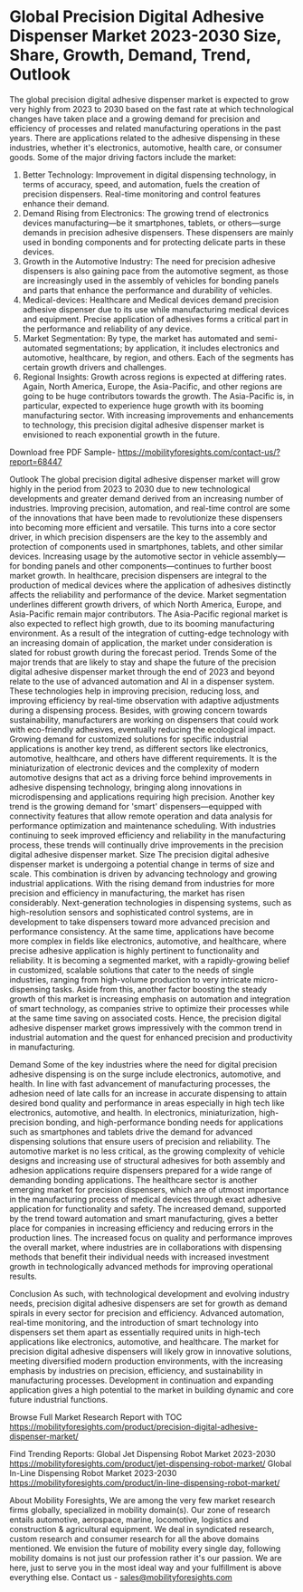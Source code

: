 # Global Precision Digital Adhesive Dispenser Market 2023-2030 Size, Share, Growth, Demand, Trend, Outlook

The global precision digital adhesive dispenser market is expected to grow very highly from 2023 to 2030 based on the fast rate at which technological changes have taken place and a growing demand for precision and efficiency of processes and related manufacturing operations in the past years. There are applications related to the adhesive dispensing in these industries, whether it's electronics, automotive, health care, or consumer goods.
Some of the major driving factors include the market:
1.	Better Technology: Improvement in digital dispensing technology, in terms of accuracy, speed, and automation, fuels the creation of precision dispensers. Real-time monitoring and control features enhance their demand.
2.	Demand Rising from Electronics: The growing trend of electronics devices manufacturing—be it smartphones, tablets, or others—surge demands in precision adhesive dispensers. These dispensers are mainly used in bonding components and for protecting delicate parts in these devices.
3.	Growth in the Automotive Industry: The need for precision adhesive dispensers is also gaining pace from the automotive segment, as those are increasingly used in the assembly of vehicles for bonding panels and parts that enhance the performance and durability of vehicles.
4.	Medical-devices: Healthcare and Medical devices demand precision adhesive dispenser due to its use while manufacturing medical devices and equipment. Precise application of adhesives forms a critical part in the performance and reliability of any device.
5.	Market Segmentation: By type, the market has automated and semi-automated segmentations; by application, it includes electronics and automotive, healthcare, by region, and others. Each of the segments has certain growth drivers and challenges.
6.	Regional Insights: Growth across regions is expected at differing rates. Again, North America, Europe, the Asia-Pacific, and other regions are going to be huge contributors towards the growth. The Asia-Pacific is, in particular, expected to experience huge growth with its booming manufacturing sector.
With increasing improvements and enhancements to technology, this precision digital adhesive dispenser market is envisioned to reach exponential growth in the future.

Download free PDF Sample- https://mobilityforesights.com/contact-us/?report=68447

Outlook
The global precision digital adhesive dispenser market will grow highly in the period from 2023 to 2030 due to new technological developments and greater demand derived from an increasing number of industries. Improving precision, automation, and real-time control are some of the innovations that have been made to revolutionize these dispensers into becoming more efficient and versatile. This turns into a core sector driver, in which precision dispensers are the key to the assembly and protection of components used in smartphones, tablets, and other similar devices. Increasing usage by the automotive sector in vehicle assembly—for bonding panels and other components—continues to further boost market growth. In healthcare, precision dispensers are integral to the production of medical devices where the application of adhesives distinctly affects the reliability and performance of the device. Market segmentation underlines different growth drivers, of which North America, Europe, and Asia-Pacific remain major contributors. The Asia-Pacific regional market is also expected to reflect high growth, due to its booming manufacturing environment. As a result of the integration of cutting-edge technology with an increasing domain of application, the market under consideration is slated for robust growth during the forecast period.
Trends
Some of the major trends that are likely to stay and shape the future of the precision digital adhesive dispenser market through the end of 2023 and beyond relate to the use of advanced automation and AI in a dispenser system. These technologies help in improving precision, reducing loss, and improving efficiency by real-time observation with adaptive adjustments during a dispensing process. Besides, with growing concern towards sustainability, manufacturers are working on dispensers that could work with eco-friendly adhesives, eventually reducing the ecological impact. Growing demand for customized solutions for specific industrial applications is another key trend, as different sectors like electronics, automotive, healthcare, and others have different requirements. It is the miniaturization of electronic devices and the complexity of modern automotive designs that act as a driving force behind improvements in adhesive dispensing technology, bringing along innovations in microdispensing and applications requiring high precision. Another key trend is the growing demand for 'smart' dispensers—equipped with connectivity features that allow remote operation and data analysis for performance optimization and maintenance scheduling. With industries continuing to seek improved efficiency and reliability in the manufacturing process, these trends will continually drive improvements in the precision digital adhesive dispenser market.
Size
The precision digital adhesive dispenser market is undergoing a potential change in terms of size and scale. This combination is driven by advancing technology and growing industrial applications. With the rising demand from industries for more precision and efficiency in manufacturing, the market has risen considerably. Next-generation technologies in dispensing systems, such as high-resolution sensors and sophisticated control systems, are in development to take dispensers toward more advanced precision and performance consistency. At the same time, applications have become more complex in fields like electronics, automotive, and healthcare, where precise adhesive application is highly pertinent to functionality and reliability. It is becoming a segmented market, with a rapidly-growing belief in customized, scalable solutions that cater to the needs of single industries, ranging from high-volume production to very intricate micro-dispensing tasks. Aside from this, another factor boosting the steady growth of this market is increasing emphasis on automation and integration of smart technology, as companies strive to optimize their processes while at the same time saving on associated costs. Hence, the precision digital adhesive dispenser market grows impressively with the common trend in industrial automation and the quest for enhanced precision and productivity in manufacturing.

Demand 
Some of the key industries where the need for digital precision adhesive dispensing is on the surge include electronics, automotive, and health. In line with fast advancement of manufacturing processes, the adhesion need of late calls for an increase in accurate dispensing to attain desired bond quality and performance in areas especially in high tech like electronics, automotive, and health. In electronics, miniaturization, high-precision bonding, and high-performance bonding needs for applications such as smartphones and tablets drive the demand for advanced dispensing solutions that ensure users of precision and reliability. The automotive market is no less critical, as the growing complexity of vehicle designs and increasing use of structural adhesives for both assembly and adhesion applications require dispensers prepared for a wide range of demanding bonding applications. The healthcare sector is another emerging market for precision dispensers, which are of utmost importance in the manufacturing process of medical devices through exact adhesive application for functionality and safety. The increased demand, supported by the trend toward automation and smart manufacturing, gives a better place for companies in increasing efficiency and reducing errors in the production lines. The increased focus on quality and performance improves the overall market, where industries are in collaborations with dispensing methods that benefit their individual needs with increased investment growth in technologically advanced methods for improving operational results.

Conclusion
As such, with technological development and evolving industry needs, precision digital adhesive dispensers are set for growth as demand spirals in every sector for precision and efficiency. Advanced automation, real-time monitoring, and the introduction of smart technology into dispensers set them apart as essentially required units in high-tech applications like electronics, automotive, and healthcare. The market for precision digital adhesive dispensers will likely grow in innovative solutions, meeting diversified modern production environments, with the increasing emphasis by industries on precision, efficiency, and sustainability in manufacturing processes. Development in continuation and expanding application gives a high potential to the market in building dynamic and core future industrial functions.

Browse Full Market Research Report with TOC https://mobilityforesights.com/product/precision-digital-adhesive-dispenser-market/

Find Trending Reports:
Global Jet Dispensing Robot Market 2023-2030
https://mobilityforesights.com/product/jet-dispensing-robot-market/
Global In-Line Dispensing Robot Market 2023-2030
https://mobilityforesights.com/product/in-line-dispensing-robot-market/

About Mobility Foresights,
We are among the very few market research firms globally, specialized in mobility domain(s). Our zone of research entails automotive, aerospace, marine, locomotive, logistics and construction & agricultural equipment. We deal in syndicated research, custom research and consumer research for all the above domains mentioned.
We envision the future of mobility every single day, following mobility domains is not just our profession rather it's our passion. We are here, just to serve you in the most ideal way and your fulfillment is above everything else. Contact us -  sales@mobilityforesights.com 

